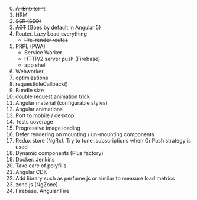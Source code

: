 0. ~~AirBnb tslint~~
1. ~~HRM~~
2. ~~SSR (SEO)~~
3. ~~AOT~~ (Goes by default in Angular 5)
4. ~~Router. Lazy Load everything~~
   - ~~Pre-render routes~~
5. PRPL (PWA)
   - Service Worker
   - HTTP/2 server push (Firebase)
   - app shell
6. Webworker
7. <link> optimizations
8. requestIdleCallback()
9. Bundle size
10. double request animation trick
11. Angular material (configurable styles)
12. Angular animations
13. Port to mobile / desktop
14. Tests coverage
15. Progressive image loading
16. Defer rendering on mounting / un-mounting components
17. Redux store (NgRx). Try to tune .subscriptions when OnPush strategy is used
18. Dynamic components (Plus factory)
19. Docker. Jenkins
20. Take care of polyfills
21. Angular CDK
22. Add library such as perfume.js or similar to measure load metrics
23. zone.js (NgZone)
24. Firebase. Angular Fire
